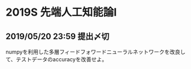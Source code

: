 # 2019S 先端人工知能論Ⅰ

## 2019/05/20 23:59 提出〆切
numpyを利用した多層フィードフォワードニューラルネットワークを改良して、テストデータのaccuracyを改善せよ。
